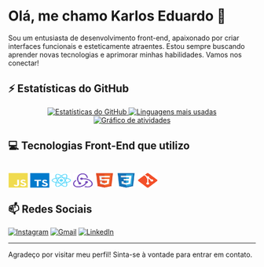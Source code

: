 # Olá, me chamo Karlos Eduardo 👋

Sou um entusiasta de desenvolvimento front-end, apaixonado por criar interfaces funcionais e esteticamente atraentes. Estou sempre buscando aprender novas tecnologias e aprimorar minhas habilidades. Vamos nos conectar!

## ⚡ Estatísticas do GitHub

<div align="center">
  <a href="https://github.com/karlosqwer">
    <img src="https://github-readme-stats.vercel.app/api?username=karlosqwer&hide_title=false&hide_rank=false&show_icons=true&include_all_commits=true&count_private=true&disable_animations=false&theme=gotham&locale=pt-br&hide_border=false" height="150" alt="Estatísticas do GitHub" />
    <img src="https://github-readme-stats.vercel.app/api/top-langs?username=karlosqwer&locale=pt-br&hide_title=false&layout=compact&card_width=320&langs_count=5&theme=gotham&hide_border=false" height="150" alt="Linguagens mais usadas" />
    <img src="https://github-readme-activity-graph.vercel.app/graph?username=karlosqwer&radius=16&theme=gotham&area=true&order=5&custom_title=Gráfico%20das%20Contribuições" height="300" alt="Gráfico de atividades" />
  </a>
</div>

## 💻 Tecnologias Front-End que utilizo

<div style="display: inline_block"><br>
  <img align="center" alt="Karlos-Js" height="30" width="40" src="https://raw.githubusercontent.com/devicons/devicon/master/icons/javascript/javascript-plain.svg">
  <img align="center" alt="Karlos-Ts" height="30" width="40" src="https://raw.githubusercontent.com/devicons/devicon/master/icons/typescript/typescript-plain.svg">
  <img align="center" alt="Karlos-React" height="30" width="40" src="https://raw.githubusercontent.com/devicons/devicon/master/icons/react/react-original.svg">
  <img align="center" alt="Karlos-Redux" height="30" width="40" src="https://raw.githubusercontent.com/devicons/devicon/master/icons/redux/redux-original.svg">
  <img align="center" alt="Karlos-HTML" height="30" width="40" src="https://raw.githubusercontent.com/devicons/devicon/master/icons/html5/html5-original.svg">
  <img align="center" alt="Karlos-CSS" height="30" width="40" src="https://raw.githubusercontent.com/devicons/devicon/master/icons/css3/css3-original.svg">
  <img align="center" alt="Karlos-Git" height="30" width="40" src="https://raw.githubusercontent.com/devicons/devicon/master/icons/git/git-original.svg">
</div>

## 📫 Redes Sociais

[![Instagram](https://img.shields.io/badge/-Instagram-E4405F?style=for-the-badge&logo=instagram&logoColor=white)](https://www.instagram.com/karlos_yuuk)
[![Gmail](https://img.shields.io/badge/-Gmail-D14836?style=for-the-badge&logo=gmail&logoColor=white)](mailto:contatokarlos12@gmail.com)
[![LinkedIn](https://img.shields.io/badge/-LinkedIn-0077B5?style=for-the-badge&logo=linkedin&logoColor=white)](https://www.linkedin.com/in/karlos-eduardo-414016253/)

---

Agradeço por visitar meu perfil! Sinta-se à vontade para entrar em contato.

